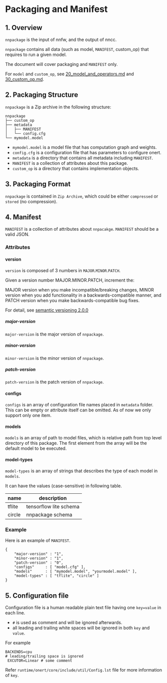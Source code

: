 # Packaging and Manifest

## 1. Overview

`nnpackage` is the input of nnfw, and the output of nncc.

`nnpackage` contains all data (such as model, `MANIFEST`, custom_op) that requires to run a given model.

The document will cover packaging and `MANIFEST` only.

For `model` and `custom_op`, see [20_model_and_operators.md](20_model_and_operators.md) and [30_custom_op.md](30_custom_op.md).

## 2. Packaging Structure

`nnpackage` is a Zip archive in the following structure:

```
nnpackage
├── custom_op
├── metadata
│   ├── MANIFEST
│   └── config.cfg
└── mymodel.model
```

- `mymodel.model` is a model file that has computation graph and weights.
- `config.cfg` is a configuration file that has parameters to configure onert.
- `metadata` is a directory that contains all metadata including `MANIFEST`.
- `MANIFEST` is a collection of attributes about this package.
- `custom_op` is a directory that contains implementation objects.

## 3. Packaging Format

`nnpackage` is contained in `Zip Archive`, which could be either `compressed` or `stored` (no compression).

## 4. Manifest

`MANIFEST` is a collection of attributes about `nnpacakge`. `MANIFEST` should be a valid JSON.

### Attributes

#### version

`version` is composed of 3 numbers in `MAJOR`.`MINOR`.`PATCH`.

Given a version number MAJOR.MINOR.PATCH, increment the:

MAJOR version when you make incompatible/breaking changes,
MINOR version when you add functionality in a backwards-compatible manner, and
PATCH version when you make backwards-compatible bug fixes.

For detail, see [semantic versioning 2.0.0](https://semver.org/)

##### major-version

`major-version` is the major version of `nnpackage`.

##### minor-version

`minor-version` is the minor version of `nnpackage`.

##### patch-version

`patch-version` is the patch version of `nnpackage`.

#### configs

`configs` is an array of configuration file names placed in `metadata` folder. This can be empty or
attribute itself can be omitted. As of now we only support only one item.

#### models

`models` is an array of path to model files, which is relative path from top level directory of this package.
The first element from the array will be the default model to be executed.

#### model-types

`model-types` is an array of strings that describes the type of each model in `models`.

It can have the values (case-sensitive) in following table.

| name   | description            |
|--------|------------------------|
| tflite | tensorflow lite schema |
| circle | nnpackage schema       |

### Example

Here is an example of `MANIFEST`.

```
{
    "major-version" : "1",
    "minor-version" : "1",
    "patch-version" : "0",
    "configs"     : [ "model.cfg" ],
    "models"      : [ "mymodel.model", "yourmodel.model" ],
    "model-types" : [ "tflite", "circle" ]
}
```

## 5. Configuration file

Configuration file is a human readable plain text file having one `key=value` in each line.
- `#` is used as comment and will be ignored afterwards.
- all leading and trailing white spaces will be ignored in both `key` and `value`.

For example
```
BACKENDS=cpu
# leading/trailing space is ignored
 EXCUTOR=Linear # some comment
```

Refer `runtime/onert/core/include/util/Config.lst` file for more information of `key`.

